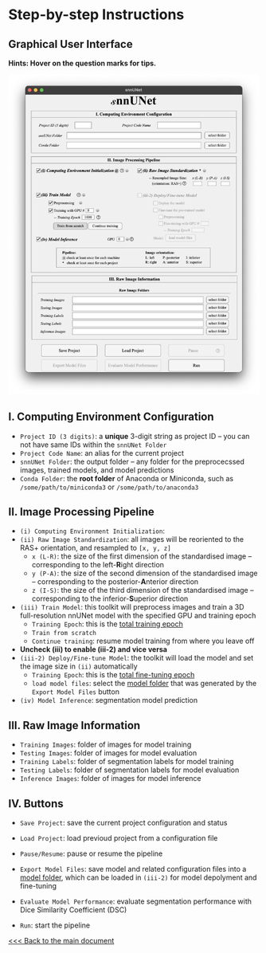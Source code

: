# Step-by-step Instructions

## Graphical User Interface

**Hints: Hover on the question marks for tips.**

![snnUNet-preview](instructions.assets/snnUNet-preview.png)

## I. Computing Environment Configuration

- `Project ID (3 digits)`: a **unique** 3-digit string as project ID – you can not have same IDs within the `snnUNet Folder`
- `Project Code Name`: an alias for the current project
- `snnUNet Folder`: the output folder – any folder for the preprocecssed images,  trained models, and model predictions
- `Conda Folder`: the **root folder** of Anaconda or Miniconda, such as `/some/path/to/miniconda3` or `/some/path/to/anaconda3`

## II. Image Processing Pipeline

- `(i) Computing Environment Initialization`:
- `(ii) Raw Image Standardization`: all images will be reoriented to the RAS+ orientation, and resampled to `[x, y, z]`
  - `x (L-R)`: the size of the first dimension of the standardised image – corresponding to the left-**R**ight direction
  - `y (P-A)`: the size of the second dimension of the standardised image – corresponding to the posterior-**A**nterior direction
  - `z (I-S)`: the size of the third dimension of the standardised image – corresponding to the inferior-**S**uperior direction
- `(iii) Train Model`: this toolkit will preprocess images and train a 3D full-resolution nnUNet model with the specified GPU and training epoch
  - `Training Epoch`: this is the <u>total training epoch</u>
  - `Train from scratch`
  - `Continue training`: resume model training from where you leave off
- **Uncheck (iii) to enable (iii-2) and vice versa**
- `(iii-2) Deploy/Fine-tune Model`: the toolkit will load the model and set the image size in `(ii)` automatically
  - `Training Epoch`: this is the <u>total fine-tuning epoch</u>
  - `load model files`: select the <u>model folder</u> that was generated by the `Export Model Files` button
- `(iv) Model Inference`: segmentation model prediction

## III. Raw Image Information

- `Training Images`: folder of images for model training
- `Testing Images`:  folder of images for model evaluation
- `Training Labels`: folder of segmentation labels for model training
- `Testing Labels`: folder of segmentation labels for model evaluation
- `Inference Images`: folder of images for model inference

## IV. Buttons

- `Save Project`: save the current project configuration and status

- `Load Project`: load previoud project from a configuration file

- `Pause/Resume`: pause or resume the pipeline

- `Export Model Files`: save model and related configuration files into a <u>model folder</u>, which can be loaded in `(iii-2)` for model depolyment and fine-tuning

- `Evaluate Model Performance`: evaluate segmentation performance with Dice Similarity Coefficient (DSC)

- `Run`: start the pipeline

  

[<<< Back to the main document](https://github.com/YongchengYAO/snnUNet/tree/main)
